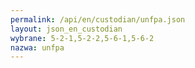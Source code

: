 ```yaml
---
permalink: /api/en/custodian/unfpa.json
layout: json_en_custodian
wybrane: 5-2-1,5-2-2,5-6-1,5-6-2
nazwa: unfpa
---
```

